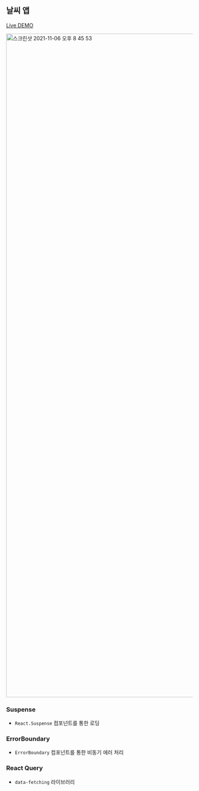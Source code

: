## 날씨 앱

[Live DEMO](https://choi-react-weather-site.netlify.app/)

<img width="1792" alt="스크린샷 2021-11-06 오후 8 45 53" src="https://user-images.githubusercontent.com/49791336/140608417-de7e53de-51d0-4509-8faa-da80fa0a5a36.png">

### Suspense

- `React.Suspense` 컴포넌트를 통한 로딩

### ErrorBoundary

- `ErrorBoundary` 컴포넌트를 통한 비동기 에러 처리

### React Query

- `data-fetching` 라이브러리
